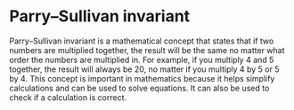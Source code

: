# Parry–Sullivan invariant

Parry–Sullivan invariant is a mathematical concept that states that if two numbers are multiplied together, the result will be the same no matter what order the numbers are multiplied in. For example, if you multiply 4 and 5 together, the result will always be 20, no matter if you multiply 4 by 5 or 5 by 4. This concept is important in mathematics because it helps simplify calculations and can be used to solve equations. It can also be used to check if a calculation is correct.
